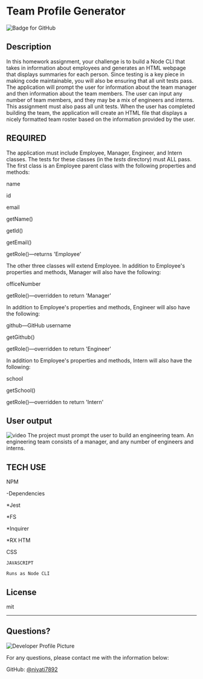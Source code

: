 # Team Profile Generator
  ![Badge for GitHub](https://img.shields.io/github/languages/top/niyati7892/Readme-Genrertor?style=flat&logo=appveyor) 
  
  
  ## Description 
  In this homework assignment, your challenge is to build a Node CLI that takes in information about employees and generates an HTML webpage that displays summaries for each person. Since testing is a key piece in making code maintainable, you will also be ensuring that all unit tests pass. The application will prompt the user for information about the team manager and then information about the team members. The user can input any number of team members, and they may be a mix of engineers and interns. This assignment must also pass all unit tests. When the user has completed building the team, the application will create an HTML file that displays a nicely formatted team roster based on the information provided by the user.

  
  ## REQUIRED
  The application must include Employee, Manager, Engineer, and Intern classes. The tests for these classes (in the _tests_ directory) must ALL pass.
The first class is an Employee parent class with the following properties and methods:


name


id


email


getName()


getId()


getEmail()


getRole()—returns 'Employee'


The other three classes will extend Employee.
In addition to Employee's properties and methods, Manager will also have the following:


officeNumber


getRole()—overridden to return 'Manager'


In addition to Employee's properties and methods, Engineer will also have the following:


github—GitHub username


getGithub()


getRole()—overridden to return 'Engineer'


In addition to Employee's properties and methods, Intern will also have the following:


school


getSchool()


getRole()—overridden to return 'Intern'
  
  
  ## User output 
  
 ![video](https://github.com/niyati7892/Team-profile/blob/main/assets/team-profil-short.gif)
  The project must prompt the user to build an engineering team. An engineering team consists of a manager, and any number of engineers and interns.
 
  ## TECH USE
  NPM

-Dependencies

*Jest

*FS

*Inquirer

*RX
HTM

CSS

    JAVASCRIPT

    Runs as Node CLI
  

  
  ## License
  
  mit
  
  ---
  
  ## Questions?
  
  ![Developer Profile Picture](https://avatars.githubusercontent.com/u/74009381?v=4) 
  
  For any questions, please contact me with the information below:
 
  GitHub: [@niyati7892](https://api.github.com/users/niyati7892)
  
